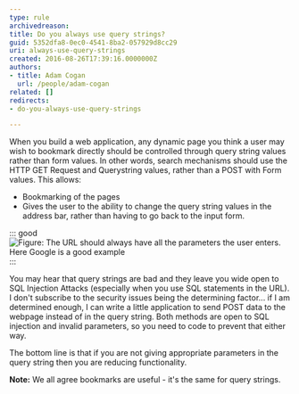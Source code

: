 ```yaml
---
type: rule
archivedreason: 
title: Do you always use query strings?
guid: 5352dfa8-0ec0-4541-8ba2-057929d8cc29
uri: always-use-query-strings
created: 2016-08-26T17:39:16.0000000Z
authors:
- title: Adam Cogan
  url: /people/adam-cogan
related: []
redirects:
- do-you-always-use-query-strings

---
```


When you build a web application, any dynamic page you think a user may wish to bookmark directly should be controlled through query string values rather than form values. In other words, search mechanisms should use the HTTP GET Request and Querystring values, rather than a POST with Form values. This allows:

* Bookmarking of the pages
* Gives the user to the ability to change the query string values in the address bar, rather than having to go back to the input form.



<!--endintro-->


::: good  
![Figure: The URL should always have all the parameters the user enters. Here Google is a good example](querystring.png)  
:::

You may hear that query strings are bad and they leave you wide open to SQL Injection Attacks (especially when you use SQL statements in the URL). I don't subscribe to the security issues being the determining factor... if I am determined enough, I can write a little application to send POST data to the webpage instead of in the query string. Both methods are open to SQL injection and invalid parameters, so you need to code to prevent that either way.

The bottom line is that if you are not giving appropriate parameters in the query string then you are reducing functionality.

**Note:** We all agree bookmarks are useful - it's the same for query strings.
